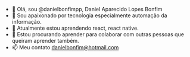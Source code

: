 - 👋 Olá, sou @danielbonfimpp, Daniel Aparecido Lopes Bonfim
- 👀 Sou apaixonado por tecnologia especialmente automação da informação.
- 🌱 Atualmente estou aprendendo react, react native.
- 💞️ Estou procurando aprender para colaborar com outras pessoas que queiram aprender também.
- 📫 Meu contato danielbonfim@hotmail.com


<!---
danielbonfimpp/danielbonfimpp is a ✨ special ✨ repository because its `README.md` (this file) appears on your GitHub profile.
You can click the Preview link to take a look at your changes.
--->
